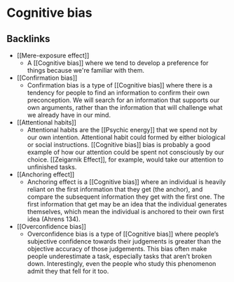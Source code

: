 # Cognitive bias

## Backlinks
* [[Mere-exposure effect]]
	* A [[Cognitive bias]] where we tend to develop a preference for things because we're familiar with them.
* [[Confirmation bias]]
	* Confirmation bias is a type of [[Cognitive bias]] where there is a tendency for people to find an information to confirm their own preconception. We will search for an information that supports our own arguments, rather than the information that will challenge what we already have in our mind.
* [[Attentional habits]]
	* Attentional habits are the [[Psychic energy]] that we spend not by our own intention. Attentional habit could formed by either biological or social instructions. [[Cognitive bias]] bias is probably a good example of how our attention could be spent not consciously by our choice. [[Zeigarnik Effect]], for example, would take our attention to unfinished tasks.
* [[Anchoring effect]]
	* Anchoring effect is a [[Cognitive bias]] where an individual is heavily reliant on the first information that they get (the anchor), and compare the subsequent information they get with the first one. The first information that get may be an idea that the individual generates themselves, which mean the individual is anchored to their own first idea (Ahrens 134).
* [[Overconfidence bias]]
	* Overconfidence bias is a type of [[Cognitive bias]] where people’s subjective confidence towards their judgements is greater than the objective accuracy of those judgements. This bias often make people underestimate a task, especially tasks that aren’t broken down. Interestingly, even the people who study this phenomenon admit they that fell for it too.

<!-- #evergreen #cognitive/bias -->

<!-- {BearID:F0F4A341-2828-44A3-A8BD-D40ABDB5970E-3039-00000F9FDB91C231} -->
